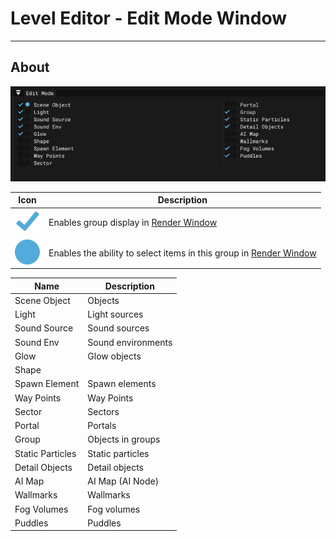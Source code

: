 # Level Editor - Edit Mode Window

___

## About

![alt text](../images/edit-mode.png)

| Icon | Description |
|:---:|---|
| ![checkmark](../icons/checkmark.svg) | Enables group display in [Render Window](render.md) |
| ![circle](../icons/circle.svg) | Enables the ability to select items in this group in [Render Window](render.md) |

| Name | Description |
|---|---|
| Scene Object | Objects |
| Light | Light sources |
| Sound Source | Sound sources |
| Sound Env | Sound environments |
| Glow | Glow objects |
| Shape |  |
| Spawn Element | Spawn elements |
| Way Points | Way Points |
| Sector | Sectors |
| Portal | Portals |
| Group | Objects in groups |
| Static Particles | Static particles |
| Detail Objects | Detail objects |
| AI Map | AI Map (AI Node) |
| Wallmarks | Wallmarks |
| Fog Volumes | Fog volumes |
| Puddles | Puddles |
